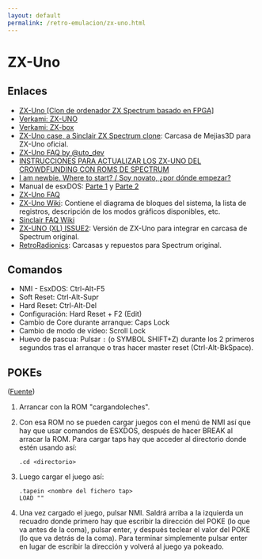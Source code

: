 ```yaml
---
layout: default
permalink: /retro-emulacion/zx-uno.html
---
```


# ZX-Uno

## Enlaces

* [ZX-Uno [Clon de ordenador ZX Spectrum basado en FPGA]](http://zxuno.speccy.org/)
* [Verkami: ZX-UNO](http://www.verkami.com/projects/14074-zx-uno)
* [Verkami: ZX-box](https://www.verkami.com/projects/14684-zx-box)
* [ZX-Uno case, a Sinclair ZX Spectrum clone](http://www.thingiverse.com/thing:594804): Carcasa de Mejias3D para ZX-Uno oficial.
* [ZX-Uno FAQ by @uto_dev](http://www.ngpaws.com/zxunofaq.html)
* [INSTRUCCIONES PARA ACTUALIZAR LOS ZX-UNO DEL CROWDFUNDING CON ROMS DE SPECTRUM](http://zxuno.speccy.org/instrucciones.shtml)
* [I am newbie. Where to start? / Soy novato, ¿por dónde empezar?](http://www.zxuno.com/forum/viewtopic.php?f=27&t=754)
* Manual de esxDOS: [Parte 1](http://www.vintagenarios.com/manual-esxdos-parte-t1120.html) y [Parte 2](http://www.vintagenarios.com/manual-esxdos-parte-t1122.html)
* [ZX-Uno FAQ](http://uto.speccy.org/zxunofaq.html)
* [ZX-Uno Wiki](http://www.zxuno.com/wiki/index.php/ZX_Spectrum): Contiene el diagrama de bloques del sistema, la lista de registros, descripción de los modos gráficos disponibles, etc.
* [Sinclair FAQ Wiki](http://faqwiki.zxnet.co.uk/wiki/Main_Page)
* [ZX-UNO (XL) ISSUE2](https://www.8bits4ever.net/product-page/zx-uno-xl-issue2): Versión de ZX-Uno para integrar en carcasa de Spectrum original.
* [RetroRadionics](http://retroradionics.co.uk/): Carcasas y repuestos para Spectrum original.

## Comandos

* NMI - EsxDOS: Ctrl-Alt-F5
* Soft Reset: Ctrl-Alt-Supr
* Hard Reset: Ctrl-Alt-Del
* Configuración: Hard Reset + F2 (Edit)
* Cambio de Core durante arranque: Caps Lock
* Cambio de modo de vídeo: Scroll Lock
* Huevo de pascua: Pulsar `:` (o SYMBOL SHIFT+Z) durante los 2 primeros segundos tras el arranque o tras hacer master reset (Ctrl-Alt-BkSpace).

## POKEs

([Fuente](http://uto.speccy.org/zxunofaq.html#megafaq))

1. Arrancar con la ROM "cargandoleches".
2. Con esa ROM no se pueden cargar juegos con el menú de NMI así que hay que usar comandos de ESXDOS, después de hacer BREAK al arracar la ROM. Para cargar taps hay que acceder al directorio donde estén usando así:

    ```
    .cd <directorio>
    ```

3. Luego cargar el juego así:

    ```
    .tapein <nombre del fichero tap>
    LOAD ""
    ```

4. Una vez cargado el juego, pulsar NMI. Saldrá arriba a la izquierda un recuadro donde primero hay que escribir la dirección del POKE (lo que va antes de la coma), pulsar enter, y después teclear el valor del POKE (lo que va detrás de la coma). Para terminar simplemente pulsar enter en lugar de escribir la dirección y volverá al juego ya pokeado.
